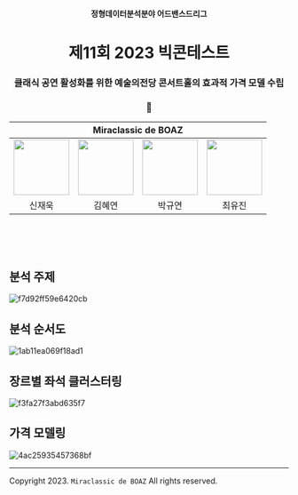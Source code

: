 <h4 align='center'> 정형데이터분석분야 어드밴스드리그 </h4>

<h1 align='center'> 제11회 2023 빅콘테스트  </h1>

<h3 align='center'> 클래식 공연 활성화를 위한 예술의전당 콘서트홀의 효과적 가격 모델 수립 </h3>

<h3 align='center'> 🎻 </h3>

<div align='center'>

<table>
    <thead>
        <tr>
            <th colspan="4"> Miraclassic de BOAZ </th>
        </tr>
    </thead>
    <tbody>
        <tr>
          <tr>
            <td align='center'><a href="https://github.com/jwshin0908"><img src="https://avatars.githubusercontent.com/u/59306720?v=4" width="100" height="100"></td>
            <td align='center'><a href="https://github.com/yeoniiii"><img src="https://avatars.githubusercontent.com/u/76769871?v=4" width="100" height="100"></td>
            <td align='center'><a href="https://github.com/noooey"><img src="https://avatars.githubusercontent.com/u/66217855?v=4" width="100" height="100"></td>
            <td align='center'><a href="https://github.com/youjin0450"><img src="https://avatars.githubusercontent.com/u/66248758?v=4" width="100" height="100"></td>
          </tr>
          <tr>
            <td align='center'>신재욱</td>
            <td align='center'>김혜연</td>
            <td align='center'>박규연</td>
            <td align='center'>최유진</td>
          </tr>
        </tr>
    </tbody>
</table>

</div>

&nbsp;  
&nbsp;  
&nbsp;  

## 분석 주제
![f7d92ff59e6420cb](https://github.com/jwshin0908/BigContest_2023/assets/66217855/7e74110e-2888-4f11-b564-fda610bd7f2c)

## 분석 순서도
![1ab11ea069f18ad1](https://github.com/jwshin0908/BigContest_2023/assets/66217855/19ddd73a-98b5-4d78-963f-58f7a8484aca)

## 장르별 좌석 클러스터링
![f3fa27f3abd635f7](https://github.com/jwshin0908/BigContest_2023/assets/66217855/6b9df07c-0106-4154-924a-168759b4fa35)

## 가격 모델링
![4ac25935457368bf](https://github.com/jwshin0908/BigContest_2023/assets/66217855/4918bf14-c6be-451c-814a-df43c1976d6e)

---

Copyright 2023. `Miraclassic de BOAZ` All rights reserved.
